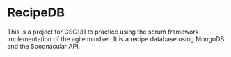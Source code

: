 # RecipeDB
 This is a project for CSC131 to practice using the scrum framework implementation of the agile mindset. It is a recipe database using MongoDB and the Spoonacular API.
